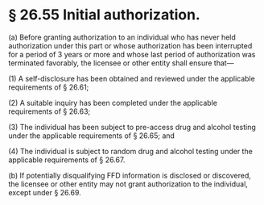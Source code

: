 # § 26.55   Initial authorization.

(a) Before granting authorization to an individual who has never held authorization under this part or whose authorization has been interrupted for a period of 3 years or more and whose last period of authorization was terminated favorably, the licensee or other entity shall ensure that—


(1) A self-disclosure has been obtained and reviewed under the applicable requirements of § 26.61;


(2) A suitable inquiry has been completed under the applicable requirements of § 26.63;


(3) The individual has been subject to pre-access drug and alcohol testing under the applicable requirements of § 26.65; and


(4) The individual is subject to random drug and alcohol testing under the applicable requirements of § 26.67.


(b) If potentially disqualifying FFD information is disclosed or discovered, the licensee or other entity may not grant authorization to the individual, except under § 26.69.




